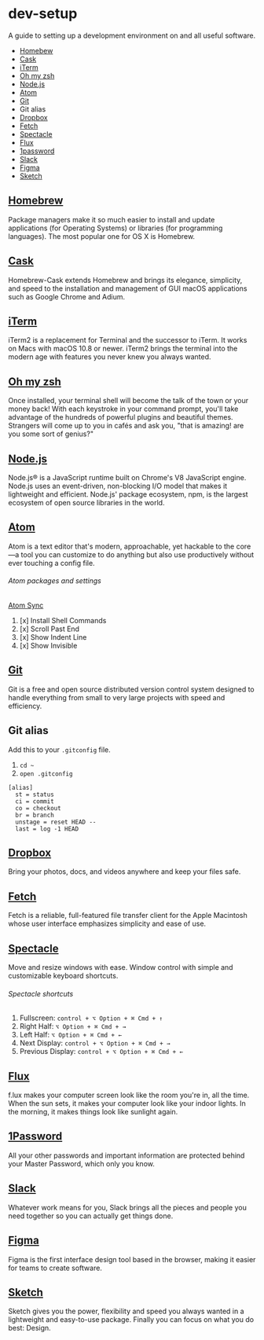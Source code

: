 # dev-setup
A guide to setting up a development environment on and all useful software.
- [Homebew](https://brew.sh/)
- [Cask](https://caskroom.github.io/)
- [iTerm](https://www.iterm2.com/)
- [Oh my zsh](http://ohmyz.sh/)
- [Node.js](https://nodejs.org/en/)
- [Atom](https://atom.io/)
- [Git](https://git-scm.com/)
- Git alias
- [Dropbox](https://www.dropbox.com/downloading)
- [Fetch](https://fetchsoftworks.com/)
- [Spectacle](https://www.spectacleapp.com/)
- [Flux](https://justgetflux.com/)
- [1password](https://1password.com/)
- [Slack](https://slack.com/)
- [Figma](https://www.figma.com/)
- [Sketch](https://www.sketchapp.com/)

[Homebrew](https://brew.sh/)
-
Package managers make it so much easier to install and update applications (for Operating Systems) or libraries (for programming languages). The most popular one for OS X is Homebrew.

[Cask](https://caskroom.github.io/)
-
Homebrew-Cask extends Homebrew and brings its elegance, simplicity, and speed to the installation and management of GUI macOS applications such as Google Chrome and Adium.

[iTerm](https://www.iterm2.com/)
-
iTerm2 is a replacement for Terminal and the successor to iTerm. It works on Macs with macOS 10.8 or newer. iTerm2 brings the terminal into the modern age with features you never knew you always wanted.

[Oh my zsh](http://ohmyz.sh/)
-
Once installed, your terminal shell will become the talk of the town or your money back! With each keystroke in your command prompt, you'll take advantage of the hundreds of powerful plugins and beautiful themes. Strangers will come up to you in cafés and ask you, "that is amazing! are you some sort of genius?"

[Node.js](https://nodejs.org/en/)
-
Node.js® is a JavaScript runtime built on Chrome's V8 JavaScript engine. Node.js uses an event-driven, non-blocking I/O model that makes it lightweight and efficient. Node.js' package ecosystem, npm, is the largest ecosystem of open source libraries in the world.

[Atom](https://atom.io/)
-
Atom is a text editor that's modern, approachable, yet hackable to the core—a tool you can customize to do anything but also use productively without ever touching a config file.
###### Atom packages and settings
[Atom Sync](https://atom.io/packages/atom-sync)
1. [x] Install Shell Commands
2. [x] Scroll Past End
3. [x] Show Indent Line
4. [x] Show Invisible

[Git](https://git-scm.com/)
-
Git is a free and open source distributed version control system designed to handle everything from small to very large projects with speed and efficiency.

Git alias
-
Add this to your `.gitconfig` file. 
1. `cd ~`
2. `open .gitconfig`
```
[alias]
  st = status
  ci = commit
  co = checkout
  br = branch
  unstage = reset HEAD --
  last = log -1 HEAD
```
[Dropbox](https://www.dropbox.com/downloading)
-
Bring your photos, docs, and videos anywhere and keep your files safe.

[Fetch](https://fetchsoftworks.com/)
-
Fetch is a reliable, full-featured file transfer client for the Apple Macintosh whose user interface emphasizes simplicity and ease of use.

[Spectacle](https://www.spectacleapp.com/)
-
Move and resize windows with ease. Window control with simple and customizable keyboard shortcuts.
###### Spectacle shortcuts
1. Fullscreen: `control + ⌥ Option + ⌘ Cmd + ↑` 
2. Right Half: `⌥ Option + ⌘ Cmd + →` 
3. Left Half: `⌥ Option + ⌘ Cmd + ←`
4. Next Display: `control + ⌥ Option + ⌘ Cmd + →`
5. Previous Display: `control + ⌥ Option + ⌘ Cmd + ←`

[Flux](https://justgetflux.com/)
-
f.lux makes your computer screen look like the room you're in, all the time. When the sun sets, it makes your computer look like your indoor lights. In the morning, it makes things look like sunlight again.

[1Password](https://1password.com/)
-
All your other passwords and important information are protected behind your Master Password, which only you know.

[Slack](https://slack.com/)
-
Whatever work means for you, Slack brings all the pieces and people you need together so you can actually get things done.

[Figma](https://www.figma.com/)
-
Figma is the first interface design tool based in the browser, making it easier for teams to create software.

[Sketch](https://www.sketchapp.com/)
-
Sketch gives you the power, flexibility and speed you always wanted in a lightweight and easy-to-use package. Finally you can focus on what you do best: Design.

